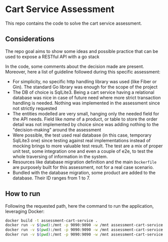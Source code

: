 # Cart Service Assessment

This repo contains the code to solve the cart service assessment.

## Considerations

The repo goal aims to show some ideas and possible practice that can be used to expose a RESTful API with a go stack

In the code, some comments about the decision made are present. Moreover, here a list of guideline followed during this specific assessment:
- For simplicity, no specific http handling library was used (like Fiber or Gin). The standard Go library was enough for the scope of the project
- The DB of choice is SqlLite3. Being a cart service having a relational database was nice in case of future need where more strict transaction handling is needed. Nothing was implemented in the assessment since not strictly requested
- The entities modelled are very small, hanging only the needed field for the API needs. Field like *name* of a product, or table to store the order detail was not implemented by choice since was adding nothing to the "decision-making" around the assessment
- Were possible, the test used real database (in this case, temporary SqlLite3 one) since testing against real implementations instead of mocking brings to more valuable test result. The test are a mix of proper unit test, some integration one and even a couple of e2e, to test the whole traversing of information in the system.
- Resources like database migration definition and the main `Dockerfile` are purposely built for this assessment, not for a real case scenario.
-  Bundled with the database migration, some product are added to the database. Their ID ranges from 1 to 7.

## How to run

Following the requested path, here the command to run the application, leveraging Docker:

```sh
docker build -t assessment-cart-service .
docker run -v $(pwd):/mnt -p 9090:9090 -w /mnt assessment-cart-service:latest ./scripts/build.sh
docker run -v $(pwd):/mnt -p 9090:9090 -w /mnt assessment-cart-service:latest ./scripts/tests.sh
docker run -v $(pwd):/mnt -p 9090:9090 -w /mnt assessment-cart-service:latest ./scripts/run.sh
```